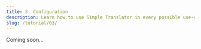 ```yaml
---
title: 3. Configuration
description: Learn how to use Simple Translator in every possible use-case.
slug: /tutorial/03/
---
```


Coming soon...
